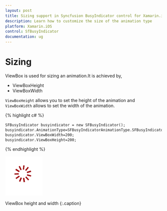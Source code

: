 ```yaml
---
layout: post
title: Sizing support in Syncfusion BusyIndicator control for Xamarin.iOS
description: Learn how to customize the size of the animation type
platform: Xamarin.iOS
control: SfBusyIndicator
documentation: ug
---
```


# Sizing

ViewBox is used for sizing an animation.It is achieved by,

* ViewBoxHeight
* ViewBoxWidth

`ViewBoxHeight` allows you to set the height of the animation and `ViewBoxWidth` allows to set the width of the animation.

{% highlight c# %}

	SFBusyIndicator busyindicator = new SFBusyIndicator();
	busyindicator.AnimationType=SFBusyIndicatorAnimationType.SFBusyIndicatorAnimationTypeSlicedCircle;
	busyindicator.ViewBoxWidth=200;
	busyindicator.ViewBoxHeight=200;
	
{% endhighlight %}

![](images/Sizing_img1.png)                       

ViewBox height and width
{:.caption}
